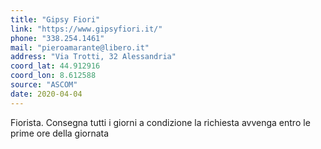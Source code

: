```yaml
---
title: "Gipsy Fiori"
link: "https://www.gipsyfiori.it/"
phone: "338.254.1461"
mail: "pieroamarante@libero.it"
address: "Via Trotti, 32 Alessandria"
coord_lat: 44.912916
coord_lon: 8.612588 
source: "ASCOM"
date: 2020-04-04
---
```


Fiorista. Consegna tutti i giorni a condizione la richiesta avvenga entro le prime ore della giornata
